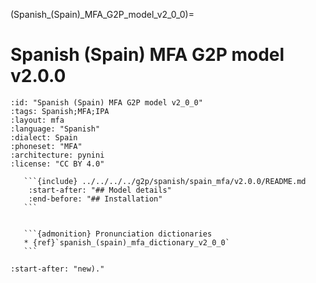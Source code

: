 
(Spanish_(Spain)_MFA_G2P_model_v2_0_0)=
# Spanish (Spain) MFA G2P model v2.0.0

``````{g2p} Spanish (Spain) MFA G2P model v2.0.0
:id: "Spanish (Spain) MFA G2P model v2_0_0"
:tags: Spanish;MFA;IPA
:layout: mfa
:language: "Spanish"
:dialect: Spain
:phoneset: "MFA"
:architecture: pynini
:license: "CC BY 4.0"

   ```{include} ../../../../g2p/spanish/spain_mfa/v2.0.0/README.md
    :start-after: "## Model details"
    :end-before: "## Installation"
   ```


   ```{admonition} Pronunciation dictionaries
   * {ref}`spanish_(spain)_mfa_dictionary_v2_0_0`
   ```
``````

```{include} ../../../../g2p/spanish/spain_mfa/v2.0.0/README.md
:start-after: "new)."
```
